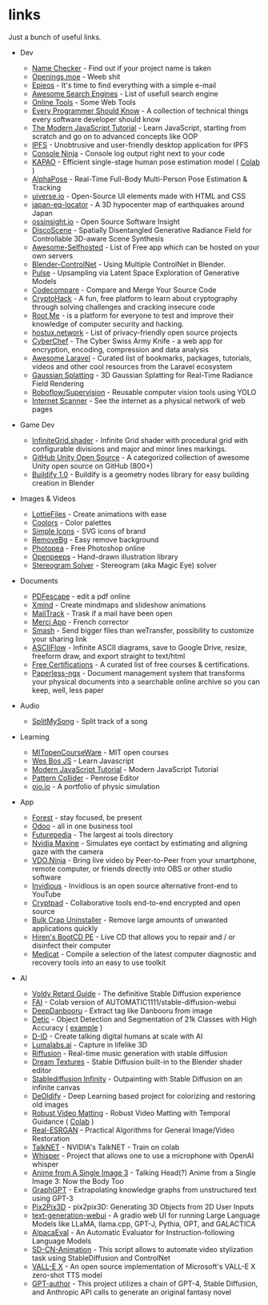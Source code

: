 links
=====

Just a bunch of useful links.

- Dev
  - [Name Checker](https://namechecker.vercel.app/) - Find out if your project name is taken
  - [Openings.moe](https://github.com/AniDevTwitter/animeopenings) - Weeb shit
  - [Epieos](https://epieos.com/) - It's time to find everything with a simple e-mail
  - [Awesome Search Engines](https://github.com/gguilt/awesome-search-engines) - List of usefull search engine
  - [Online Tools](https://gist.github.com/unitycoder/ade29d3e549b1c33c10ec55e4ea80b70) - Some Web Tools
  - [Every Programmer Should Know](https://github.com/mtdvio/every-programmer-should-know) - A collection of technical things every software developer should know
  - [The Modern JavaScript Tutorial](https://github.com/javascript-tutorial/en.javascript.info/tree/master) - Learn JavaScript, starting from scratch and go on to advanced concepts like OOP
  - [IPFS](https://docs.ipfs.tech/) - Unobtrusive and user-friendly desktop application for IPFS
  - [Console Ninja](https://console-ninja.com/) - Console log output right next to your code
  - [KAPAO](https://github.com/wmcnally/kapao) - Efficient single-stage human pose estimation model ( [Colab](https://github.com/cedro3/kapao/blob/master/kapao_latest.ipynb) )
  - [AlphaPose](https://github.com/MVIG-SJTU/AlphaPose) - Real-Time Full-Body Multi-Person Pose Estimation & Tracking
  - [uiverse.io](https://uiverse.io/) - Open-Source UI elements made with HTML and CSS
  - [japan-eq-locator](https://github.com/nagix/japan-eq-locator) - A 3D hypocenter map of earthquakes around Japan
  - [ossinsight.io](https://ossinsight.io/) - Open Source Software Insight
  - [DiscoScene](https://snap-research.github.io/discoscene/) - Spatially Disentangled Generative Radiance Field for Controllable 3D-aware Scene Synthesis
  - [Awesome-Selfhosted](https://github.com/awesome-selfhosted/awesome-selfhosted) - List of Free app which can be hosted on your own servers
  - [Blender-ControlNet](https://github.com/coolzilj/Blender-ControlNet) - Using Multiple ControlNet in Blender.
  - [Pulse](https://github.com/marcin-laskowski/Pulse) - Upsampling via Latent Space Exploration of Generative Models
  - [Codecompare](https://www.devart.com/codecompare/) - Compare and Merge Your Source Code
  - [CryptoHack](https://cryptohack.org/) - A fun, free platform to learn about cryptography through solving challenges and cracking insecure code
  - [Root Me](https://www.root-me.org/) - is a platform for everyone to test and improve their knowledge of computer security and hacking.
  - [hostux.network](https://hostux.network/en) - List of privacy-friendly open source projects
  - [CyberChef](https://github.com/gchq/CyberChef) - The Cyber Swiss Army Knife - a web app for encryption, encoding, compression and data analysis
  - [Awesome Laravel](https://github.com/chiraggude/awesome-laravel) - Curated list of bookmarks, packages, tutorials, videos and other cool resources from the Laravel ecosystem
  - [Gaussian Splatting](https://github.com/graphdeco-inria/gaussian-splatting) - 3D Gaussian Splatting for Real-Time Radiance Field Rendering
  - [Roboflow/Supervision](https://github.com/roboflow/supervision) - Reusable computer vision tools using YOLO
  - [Internet Scanner](https://github.com/marmust/internet-scanner) - See the internet as a physical network of web pages
 
- Game Dev
  - [InfiniteGrid.shader](https://gist.github.com/bgolus/455a3666188f12cf13189839480e7120) - Infinite Grid shader with procedural grid with configurable divisions and major and minor lines markings.
  - [GitHub Unity Open Source](https://github.com/baba-s/awesome-unity-open-source-on-github) - A categorized collection of awesome Unity open source on GitHub (800+)
  - [Buildify 1.0](https://paveloliva.gumroad.com/l/buildify) - Buildify is a geometry nodes library for easy building creation in Blender

- Images & Videos
  - [LottieFiles](https://lottiefiles.com/) - Create animations with ease
  - [Coolors](https://coolors.co/) - Color palettes
  - [Simple Icons](https://simpleicons.org/) - SVG icons of brand
  - [RemoveBg](https://www.remove.bg/) - Easy remove background
  - [Photopea](https://www.photopea.com/) - Free Photoshop online
  - [Openpeeps](https://openpeeps.com/) - Hand-drawn illustration library
  - [Stereogram Solver](https://github.com/piellardj/stereogram-solver) - Stereogram (aka Magic Eye) solver

- Documents 
  - [PDFescape](https://www.pdfescape.com/) - edit a pdf online
  - [Xmind](https://xmind.app/) - Create mindmaps and slideshow animations
  - [MailTrack](https://mailtrack.io/) - Trask if a mail have been open
  - [Merci App](https://www.merci-app.com/) - French corrector
  - [Smash](https://fromsmash.com/) - Send bigger files than weTransfer, possibility to customize your sharing link
  - [ASCIIFlow](https://asciiflow.com/#/) - Infinite ASCII diagrams, save to Google Drive, resize, freeform draw, and export straight to text/html
  - [Free Certifications](https://github.com/cloudcommunity/Free-Certifications) - A curated list of free courses & certifications.
  - [Paperless-ngx](https://github.com/paperless-ngx/paperless-ngx) - Document management system that transforms your physical documents into a searchable online archive so you can keep, well, less paper
  
- Audio
  - [SplitMySong](https://www.splitmysong.com/my-songs) - Split track of a song

- Learning
  - [MITopenCourseWare](https://ocw.mit.edu/) - MIT open courses
  - [Wes Bos JS](https://wesbos.com/javascript) - Learn Javascript
  - [Modern JavaScript Tutorial](https://javascript.info/) - Modern JavaScript Tutorial
  - [Pattern Collider](https://aatishb.com/patterncollider/) - Penrose Editor
  - [oio.io](https://oimo.io/works/) - A portfolio of physic simulation
  
- App 
  - [Forest](https://forestapp.cc/) - stay focused, be present
  - [Odoo](https://odoo.com/) - all in one business tool
  - [Futurepedia](https://www.futurepedia.io/) - The largest ai tools directory
  - [Nvidia Maxine](https://developer.nvidia.com/maxine) - Simulates eye contact by estimating and aligning gaze with the camera
  - [VDO.Ninja](https://vdo.ninja/) - Bring live video by Peer-to-Peer from your smartphone, remote computer, or friends directly into OBS or other studio software
  - [Invidious](https://invidious.io/) - Invidious is an open source alternative front-end to YouTube
  - [Cryptpad](https://cryptpad.fr) - Collaborative tools end-to-end encrypted and open source
  - [Bulk Crap Uninstaller](https://github.com/Klocman/Bulk-Crap-Uninstaller) - Remove large amounts of unwanted applications quickly
  - [Hiren's BootCD PE](https://www.hirensbootcd.org/) - Live CD that allows you to repair and / or disinfect their computer
  - [Medicat](https://github.com/mon5termatt/medicat_installer) - Compile a selection of the latest computer diagnostic and recovery tools into an easy to use toolkit
  
- AI
  - [Voldy Retard Guide](https://rentry.org/voldy) - The definitive Stable Diffusion experience
  - [FAI](https://github.com/TheLastBen/fast-stable-diffusion) - Colab version of AUTOMATIC1111/stable-diffusion-webui
  - [DeepDanbooru](https://github.com/KichangKim/DeepDanbooru) - Extract tag like Danbooru from image
  - [Detic](https://github.com/facebookresearch/Detic) - Object Detection and Segmentation of 21k Classes with High Accuracy ( [example](https://huggingface.co/spaces/taesiri/DeticChatGPT) ) 
  - [D-ID](https://www.d-id.com/) - Create talking digital humans at scale with AI
  - [Lumalabs.ai](https://lumalabs.ai/) - Capture in lifelike 3D
  - [Riffusion](https://www.riffusion.com/about) - Real-time music generation with stable diffusion
  - [Dream Textures](https://github.com/carson-katri/dream-textures) - Stable Diffusion built-in to the Blender shader editor
  - [Stablediffusion Infinity](https://github.com/lkwq007/stablediffusion-infinity) - Outpainting with Stable Diffusion on an infinite canvas
  - [DeOldify](https://github.com/jantic/DeOldify) - Deep Learning based project for colorizing and restoring old images
  - [Robust Video Matting](https://github.com/PeterL1n/RobustVideoMatting) - Robust Video Matting with Temporal Guidance ( [Colab](https://github.com/cedro3/others2/blob/main/video_matting.ipynb) ) 
  - [Real-ESRGAN](https://github.com/xinntao/Real-ESRGAN) - Practical Algorithms for General Image/Video Restoration
  - [TalkNET](https://github.com/bycloudai/TalkNET-colab) - NVIDIA's TalkNET - Train on colab
  - [Whisper](https://github.com/mallorbc/whisper_mic) - Project that allows one to use a microphone with OpenAI whisper
  - [Anime from A Single Image 3](https://github.com/pkhungurn/talking-head-anime-3-demo) - Talking Head(?) Anime from a Single Image 3: Now the Body Too
  - [GraphGPT](https://github.com/varunshenoy/GraphGPT) - Extrapolating knowledge graphs from unstructured text using GPT-3
  - [Pix2Pix3D](https://github.com/dunbar12138/pix2pix3D) - pix2pix3D: Generating 3D Objects from 2D User Inputs
  - [text-generation-webui](https://github.com/oobabooga/text-generation-webui) - A gradio web UI for running Large Language Models like LLaMA, llama.cpp, GPT-J, Pythia, OPT, and GALACTICA
  - [AlpacaEval](https://github.com/tatsu-lab/alpaca_eval) - An Automatic Evaluator for Instruction-following Language Models
  - [SD-CN-Animation](https://github.com/volotat/SD-CN-Animation) - This script allows to automate video stylization task using StableDiffusion and ControlNet
  - [VALL-E X](https://github.com/Plachtaa/VALL-E-X) - An open source implementation of Microsoft's VALL-E X zero-shot TTS model
  - [GPT-author](https://github.com/mshumer/gpt-author) - This project utilizes a chain of GPT-4, Stable Diffusion, and Anthropic API calls to generate an original fantasy novel
  
